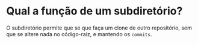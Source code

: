 # Qual a função de um subdiretório?

O subdiretório permite que se que faça um clone de outro repositório, sem que se altere nada no código-raiz, e mantendo os `commits`.
